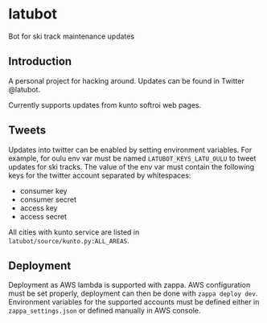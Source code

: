 # latubot

Bot for ski track maintenance updates

## Introduction

A personal project for hacking around. Updates can be found in Twitter
@latubot.

Currently supports updates from kunto softroi web pages.

## Tweets

Updates into twitter can be enabled by setting environment variables. For
example, for oulu env var must be named `LATUBOT_KEYS_LATU_OULU` to tweet
updates for ski tracks. The value of the env var must contain the following
keys for the twitter account separated by whitespaces:

- consumer key
- consumer secret
- access key
- access secret

All cities with kunto service are listed in
`latubot/source/kunto.py:ALL_AREAS`.

## Deployment

Deployment as AWS lambda is supported with zappa. AWS configuration must be set
properly, deployment can then be done with `zappa deploy dev`. Environment
variables for the supported accounts must be defined either in
`zappa_settings.json` or defined manually in AWS console.
